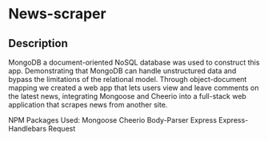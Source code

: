 # News-scraper

## Description
MongoDB a document-oriented NoSQL database was used to construct this app. Demonstrating that MongoDB can handle unstructured data  and bypass the limitations of the relational model. Through object-document mapping we created a web app that lets users view and leave comments on the latest news, integrating Mongoose and Cheerio into a full-stack web application that scrapes news from another site.

NPM Packages Used:
Mongoose
Cheerio
Body-Parser
Express
Express-Handlebars
Request

